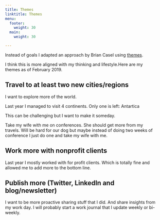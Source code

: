 ```yaml
---
title: Themes
linktitle: Themes
menu:
  footer:
    weight: 30
  main:
    weight: 30

---
```

Instead of goals I adapted an approach by Brian Casel using [themes](https://briancasel.com/themes-not-goals/).

I think this is more aligned with my thinking and lifestyle.Here are my themes as of February 2019.

## Travel to at least two new cities/regions

I want to explore more of the world.

Last year I managed to visit 4 continents. Only one is left: Antartica

This can be challenging but I want to make it someday.

Take my wife with me on conferences. She should get more from my travels. Will be hard for our dog but maybe instead of doing two weeks of conference I just do one and take my wife with me.

## Work more with nonprofit clients

Last year I mostly worked with for profit clients. Which is totally fine and allowed me to add more to the bottom line.

## Publish more (Twitter, LinkedIn and blog/newsletter)

I want to be more proactive sharing stuff that I did. And share insights from my work day. I will probably start a work journal that I update weekly or bi-weekly.
